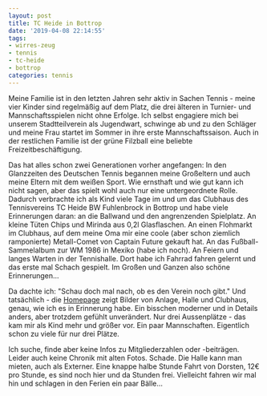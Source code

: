 ```yaml
---
layout: post
title: TC Heide in Bottrop
date: '2019-04-08 22:14:55'
tags:
- wirres-zeug
- tennis
- tc-heide
- bottrop
categories: tennis
---
```

Meine Familie ist in den letzten Jahren sehr aktiv in Sachen Tennis - meine vier Kinder sind regelmäßig auf dem Platz, die drei älteren in Turnier- und Mannschaftsspielen nicht ohne Erfolge. Ich selbst engagiere mich bei unserem Stadtteilverein als Jugendwart, schwinge ab und zu den Schläger und meine Frau startet im Sommer in ihre erste Mannschaftssaison. Auch in der restlichen Familie ist der grüne Filzball eine beliebte Freizeitbeschäftigung.

Das hat alles schon zwei Generationen vorher angefangen: In den Glanzzeiten des Deutschen Tennis begannen meine Großeltern und auch meine Eltern mit dem weißen Sport. Wie ernsthaft und wie gut kann ich nicht sagen, aber das spielt wohl auch nur eine untergeordnete Rolle. Dadurch verbrachte ich als Kind viele Tage im und um das Clubhaus des Tennisvereins TC Heide BW Fuhlenbrock in Bottrop und habe viele Erinnerungen daran: an die Ballwand und den angrenzenden Spielplatz. An kleine Tüten Chips und Mirinda aus 0,2l Glasflaschen. An einen Flohmarkt im Clubhaus, auf dem meine Oma mir eine coole (aber schon ziemlich ramponierte) Metall-Comet von Captain Future gekauft hat. An das Fußball-Sammelalbum zur WM 1986 in Mexiko (habe ich noch). An Feiern und langes Warten in der Tennishalle. Dort habe ich Fahrrad fahren gelernt und das erste mal Schach gespielt. Im Großen und Ganzen also schöne Erinnerungen...

Da dachte ich: "Schau doch mal nach, ob es den Verein noch gibt." Und tatsächlich - die [Homepage](https://www.tcheide.de) zeigt Bilder von Anlage, Halle und Clubhaus, genau, wie ich es in Erinnerung habe. Ein bisschen moderner und in Details anders, aber trotzdem gefühlt unverändert. Nur drei Aussenplätze - das kam mir als Kind mehr und größer vor. Ein paar Mannschaften. Eigentlich schon zu viele für nur drei Plätze.

Ich suche, finde aber keine Infos zu Mitgliederzahlen oder -beiträgen. Leider auch keine Chronik mit alten Fotos. Schade.
Die Halle kann man mieten, auch als Externer. Eine knappe halbe Stunde Fahrt von Dorsten, 12€ pro Stunde, es sind noch hier und da Stunden frei. Vielleicht fahren wir mal hin und schlagen in den Ferien ein paar Bälle...